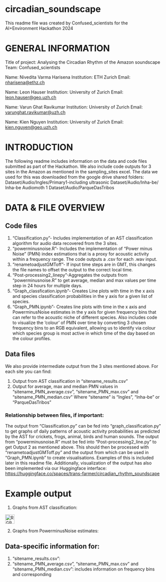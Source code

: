 # circadian_soundscape
This readme file was created by Confused_scientists for the AI+Environment Hackathon 2024

# GENERAL INFORMATION
Title of project: Analysing the Circadian Rhythm of the Amazon soundscape
Team: Confused_scientists

Name: Nivedita Varma Harisena
Institution: ETH Zurich
Email: nharisena@ethz.ch

Name: Leon Hauser
Institution: University of Zurich
Email: leon.hauser@geo.uzh.ch

Name: Varun Ghat Ravikumar
Institution: University of Zurich
Email: varunghat.ravikumar@uzh.ch

Name: Kien Nguyen
Institution: University of Zurich
Email: kien.nguyen@geo.uzh.ch

# INTRODUCTION
The following readme includes information on the data and code files submitted as part of the Hackathon. We also include code outputs for 3 sites in the Amazon as mentioned in the sampling_sites excel. The data we used for this was downloaded from the google drive shared folders:
	Dataset/Audio/Ingles/Primary1-including ultrasonic
	Dataset/Audio/Inha-be/ Inha-be Audiomoth 1
	Dataset/Audio/ParqueDasTribos

	
# DATA & FILE OVERVIEW
## Code files
1.	“Classification.py”- Includes implementation of an AST classification algorithm for audio data recovered from the 3 sites.
2.	“powerminusnoise.R”- Includes the implementation of “Power minus Noise” (PMN) index estimations that is a proxy for acoustic activity within a frequency range. The code outputs a .csv for each .wav input.
3.	“renametoadjustGMToff”- If input time steps are in GMT, this changes the file names to offset the output to the correct local time. 
4.	“Post-processing2_linepy”-Aggregates the outputs from “powerminusnoise.R” to get average, median and max values per time step in 24 hours for multiple days.
5.	“Graph_classfication.ipynb”- Creates Line plots with time in the x axis and species classification probabilities in the y axis for a given list of species.
6.	“Graph_PMN.ipynb”- Creates line plots with time in the x axis and PowerminusNoise estimates in the y axis for given frequency bins that can refer to the acoustic niche of different species. Also includes code to visualize the ‘colour’ of PMN over time by converting 3 chosen frequency bins to an RGB equivalent, allowing us to identify via colour which species group is most active in which time of the day based on the colour profiles.

## Data files
We also provide intermediate output from the 3 sites mentioned above. For each site you can find:
1.	Output from AST classification in “sitename_results.csv”
2.	Output for average, max and median PMN values in “sitename_PMN_average.csv”, “sitename_PMN_max.csv”  and “sitename_PMN_median.csv”
Where “sitename” is “Ingles”, “Inha-be” or “ParqueDasTribos”

### Relationship between files, if important: 
The output from “Classification.py” can be fed into “graph_classification.py” to get graphs of daily patterns of acoustic activity probabilities as predicted by the AST for crickets, frogs, animal, birds and human sounds.
The output from “powerminusnoise.R” must be fed into “Post-processing2_line.py” to get Output 2 as mentioned above. This should then be processed with “renametoadjustGMToff.py” and the output from which can be used in “Graph_PMN.ipynb” to create visualisations. Examples of this is included later in this readme file. 
Additionally, visualization of the output has also been implemented via our Huggingface interface: https://huggingface.co/spaces/trans-farmer/circadian_rhythm_soundscape

# Example output

1.	Graphs from AST classification:  
<img loading="lazy" width="30px" src="[/RGB_cirlce_out.jpg]" alt="RGB_cirlce_out.jpg" />

2.	Graphs from PowerminusNoise estimates:


## Data-specific information for:
1.	“sitename_results.csv”: 
2.	“sitename_PMN_average.csv”, “sitename_PMN_max.csv”  and “sitename_PMN_median.csv”: includes information on frequency bins and corresponding
